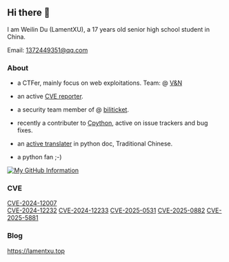 ## Hi there 👋

I am Weilin Du (LamentXU), a 17 years old senior high school student in China.

Email: 1372449351@qq.com

### About

- a CTFer, mainly focus on web exploitations. Team: @ [V&N](https://vnteam.cn)

- an active [CVE reporter](https://vuldb.com/?user.78142).

- a security team member of @ [biliticket](https://github.com/biliticket).

- recently a contributer to [Cpython](https://github.com/python/Cpython), active on issue trackers and bug fixes.

- an [active translater](https://github.com/python/python-docs-zh-tw/pulls?q=is%3Apr+author%3ALamentXU123+is%3Aclosed) in python doc, Traditional Chinese.

- a python fan ;-) 

[![My GitHub Information](https://github-readme-stats.vercel.app/api?username=LamentXU123&count_private=true&show_icons=true)]()

### CVE

[CVE-2024-12007](https://www.cve.org/CVERecord?id=CVE-2024-12007)  
[CVE-2024-12232](https://www.cve.org/CVERecord?id=CVE-2024-12232) 
[CVE-2024-12233](https://www.cve.org/CVERecord?id=CVE-2024-12233) 
[CVE-2025-0531](https://www.cve.org/CVERecord?id=CVE-2025-0531) 
[CVE-2025-0882](https://www.cve.org/CVERecord?id=CVE-2025-0882) 
[CVE-2025-5881](https://www.cve.org/CVERecord?id=CVE-2025-5881) 

### Blog

https://lamentxu.top
